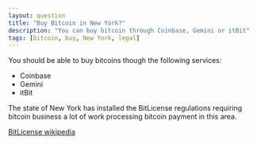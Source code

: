 ```yaml
---
layout: question
title: "Buy Bitcoin in New York?"
description: "You can buy bitcoin through Coinbase, Gemini or itBit"
tags: [bitcoin, buy, New York, legal]
---
```


You should be able to buy bitcoins though the following services:

- Coinbase
- Gemini
- itBit

The state of New York has installed the BitLicense regulations requiring bitcoin business a lot of work processing bitcoin payment in this area.

[BitLicense wikipedia](https://en.wikipedia.org/wiki/BitLicense)
